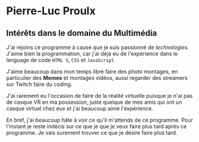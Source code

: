 # Pierre-Luc Proulx 



## Intérêts dans le domaine du Multimédia
J'ai rejoins ce programme à cause que je suis passionné de _technologies_. J'aime bien la programmation, car j'ai déjà eu de l'expérience dans le language de code  `HTML 5`, `CSS` et `JavaScript`. 

J'aime beaucoup dans mon temps libre faire des photo montages, en particulier des **Memes** et montages vidéos, aussi regarder des streamers sur Twitch faire du coding. 

J'ai rarement eu l'occasion de faire de la réalité virtuelle puisque je n'ai pas de casque VR en ma possession, juste quelque de mes amis qui ont un casque virtuel chez eux et j'ai beaucoup aimé l'expérience. 

En bref, j'ai beaucoup hâte à voir ce qu'il m'attends de ce programme. Pour l'instant je reste indécis sur ce que je que je veux faire plus tard après ce programme. Je vais surement trouver ce que je désire faire plus tard.
